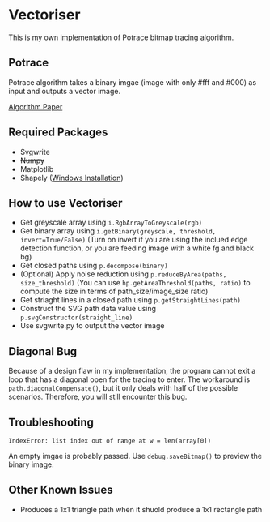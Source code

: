 # Vectoriser
This is my own implementation of Potrace bitmap tracing algorithm.

## Potrace
Potrace algorithm takes a binary imgae (image with only #fff and #000) as input and outputs a vector image.

[Algorithm Paper](http://potrace.sourceforge.net/potrace.pdf)

## Required Packages
- Svgwrite
- ~~Numpy~~
- Matplotlib
- Shapely ([Windows Installation](https://pypi.org/project/Shapely/#files))

## How to use Vectoriser
 - Get greyscale array using ``` i.RgbArrayToGreyscale(rgb) ```
 - Get binary array using ``` i.getBinary(greyscale, threshold, invert=True/False) ```
 (Turn on invert if you are using the inclued edge detection function, or you are feeding image with a white fg and black bg)
 - Get closed paths using ``` p.decompose(binary) ```
 - (Optional) Apply noise reduction using ```p.reduceByArea(paths, size_threshold)```
 (You can use ``` hp.getAreaThreshold(paths, ratio) ``` to compute the size in terms of path_size/image_size ratio)
 - Get striaght lines in a closed path using ```p.getStraightLines(path)```
 - Construct the SVG path data value using  ``` p.svgConstructor(straight_line) ```
 - Use svgwrite.<span></span>py to output the vector image

## Diagonal Bug
Because of a design flaw in my implementation, the program cannot exit a loop that has a diagonal open for the tracing to enter. The workaround is ```path.diagonalCompensate()```, but it only deals with half of the possible scenarios. Therefore, you will still encounter this bug.

## Troubleshooting
    IndexError: list index out of range at w = len(array[0])
An empty imgae is probably passed. Use ```debug.saveBitmap()``` to preview the binary image.

## Other Known Issues
- Produces a 1x1 triangle path when it shuold produce a 1x1 rectangle path